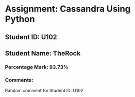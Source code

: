 # Assignment: Cassandra Using Python
## Student ID: U102
## Student Name: TheRock
### Percentage Mark: 93.73%
### Comments:
Random comment for Student ID: U102
